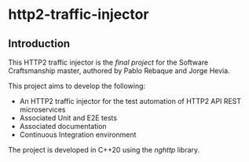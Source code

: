 # http2-traffic-injector
## Introduction
This HTTP2 traffic injector is the *final project* for the Software
Craftsmanship master, authored by Pablo Rebaque and Jorge Hevia.

This project aims to develop the following:

* An HTTP2 traffic injector for the test automation of HTTP2 API REST
microservices
* Associated Unit and E2E tests
* Associated documentation
* Continuous Integration environment

The project is developed in C++20 using the *nghttp* library.

